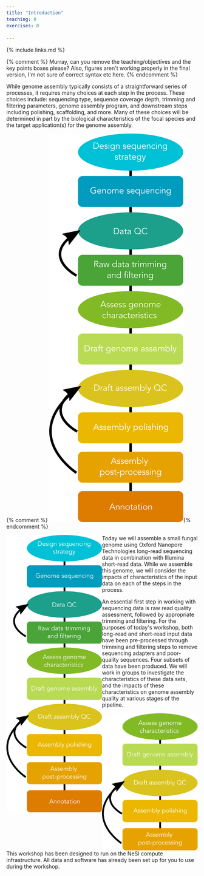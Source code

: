 ```yaml
---
title: "Introduction"
teaching: 0
exercises: 0

---
```


{% include links.md %}

{% comment %} Murray, can you remove the teaching/objectives and the key points boxes please? Also, figures aren't working properly in the final version, I'm not sure of correct syntax etc here. {% endcomment %}

While genome assembly typically consists of a straightforward series of processes, it requires many choices at each step in the process. These choices include: sequencing type, sequence coverage depth, trimming and filtering parameters, genome assembly program, and downstream steps including polishing, scaffolding, and more. Many of these choices will be determined in part by the biological characteristics of the focal species and the target application(s) for the genome assembly.

{% comment %} ![ Genome assembly pipeline. N. Forsdick ](../fig/genome-assembly-flowchart.png){% endcomment %}

<img src="../fig/genome-assembly-flowchart.png" style="float: left;" alt="drawing" width="50%"/>

Today we will assemble a small fungal genome using Oxford Nanopore Technologies long-read sequencing data in combination with Illumina short-read data. While we assemble this genome, we will consider the impacts of characteristics of the input data on each of the steps in the process. 

An essential first step in working with sequencing data is raw read quality assessment, followed by appropriate trimming and filtering. For the purposes of today's workshop, both long-read and short-read input data have been pre-processed through trimming and filtering steps to remove sequencing adapters and poor-quality sequences. Four subsets of data have been produced. We will work in groups to investigate the characteristics of these data sets, and the impacts of these characteristics on genome assembly quality at various stages of the pipeline.

<img src="../fig/genome-assembly-flowchart-subset.png" style="float: left;" alt="drawing" width="50%"/>

This workshop has been designed to run on the NeSI compute infrastructure. All data and software has already been set up for you to use during the workshop.
